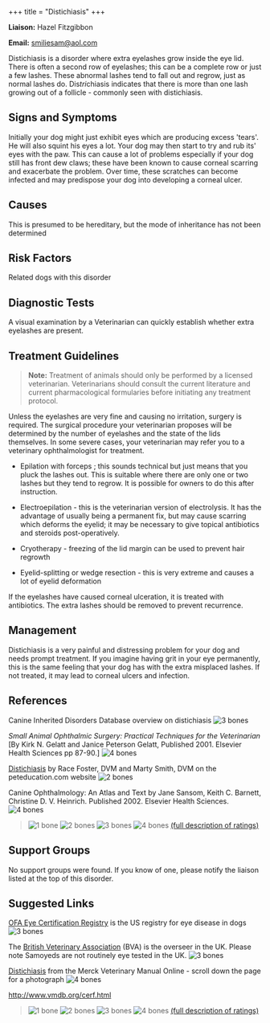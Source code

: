 +++
title = "Distichiasis"
+++

**Liaison:** Hazel Fitzgibbon

**Email:** <smiliesam@aol.com>


Distichiasis is a disorder where extra eyelashes grow inside the eye
lid.  There is often a second row of eyelashes; this can be a complete
row or just a few lashes. These abnormal lashes tend to fall out and
regrow, just as normal lashes do. Dis*tri*chiasis indicates that there
is more than one lash growing out of a follicle - commonly seen with
distichiasis.


Signs and Symptoms
------------------

Initially your dog might just exhibit eyes which are producing excess
'tears'. He will also squint his eyes a lot. Your dog may then start
to try and rub its' eyes with the paw. This can cause a lot of problems
especially if your dog still has front dew claws; these have been known
to cause corneal scarring and exacerbate the problem. Over time, these
scratches can become infected and may predispose your dog into
developing a corneal ulcer.

Causes
------

This is presumed to be hereditary, but the mode of inheritance has not
been determined

Risk Factors
------------

Related dogs with this disorder

Diagnostic Tests
----------------

A visual examination by a Veterinarian can quickly establish whether
extra eyelashes are present.

Treatment Guidelines
--------------------

> **Note:** Treatment of animals should only be performed by a licensed
> veterinarian. Veterinarians should consult the current literature and
> current pharmacological formularies before initiating any treatment
> protocol.



Unless the eyelashes are very fine and causing no irritation, surgery is
required.  The surgical procedure your veterinarian proposes will be
determined by the number of eyelashes and the state of the lids
themselves. In some severe cases, your veterinarian may refer you to a
veterinary ophthalmologist for treatment.

-   Epilation with forceps ; this sounds technical but just means that
    you pluck the lashes out. This is suitable where there are only one
    or two lashes but they tend to regrow. It is possible for owners to
    do this after instruction.

-   Electroepilation - this is the veterinarian version of electrolysis.
    It has the  advantage of usually being a permanent fix, but may
    cause scarring which deforms the eyelid; it may be necessary to give
    topical antibiotics and steroids post-operatively.

-   Cryotherapy - freezing of the lid margin can be used to prevent hair
    regrowth

-   Eyelid-splitting or wedge resection - this is very extreme and
    causes a lot of eyelid deformation



If the eyelashes have caused corneal ulceration, it is treated with
antibiotics.  The extra lashes should be removed to prevent recurrence.

Management
----------

Distichiasis is a very painful and distressing problem for your dog and
needs prompt treatment. If you imagine having grit in your eye
permanently, this is the same feeling that your dog has with the extra
misplaced lashes.  If not treated, it may lead to corneal ulcers and
infection.


References
----------

Canine Inherited Disorders Database overview on distichiasis
![3 bones](/img/3-bones.gif)

*Small Animal Ophthalmic Surgery: Practical Techniques for the
Veterinarian* [By Kirk N. Gelatt and Janice Peterson Gelatt, Published 2001. Elsevier Health Sciences pp 87-90.]
![4 bones](/img/4-bones.gif)


[Distichiasis](http://www.peteducation.com/article.cfm?cls=2&cat=1607&articleid=420)
by Race Foster, DVM and Marty Smith, DVM on the peteducation.com
website
![2 bones](/img/2-bones.gif)

Canine Ophthalmology: An Atlas and Text by Jane Sansom, Keith C.
Barnett, Christine D. V. Heinrich. Published 2002. Elsevier Health
Sciences.
![4 bones](/img/4-bones.gif)



> ![1 bone](/img/1-bone.gif)
> ![2 bones](/img/2-bones.gif)
> ![3 bones](/img/3-bones.gif)
> ![4 bones](/img/4-bones.gif)
> [(full description of ratings)](/diseases/ratings-what-do-they-mean)

Support Groups
--------------

No support groups were found.  If you know of one, please notify the
liaison listed at the top of this disorder.

Suggested Links
---------------

[OFA Eye Certification
Registry](http://www.offa.org/eye_overview.html)  is the
US registry for eye disease in dogs
![3 bones](/img/3-bones.gif)


The [British Veterinary
Association](https://www.bva.co.uk/Canine-Health-Schemes/Eye-scheme/)
(BVA)  is the overseer in the UK.  Please note Samoyeds are not
routinely eye tested in the UK.
![3 bones](/img/3-bones.gif)

[Distichiasis](http://www.merckvetmanual.com/mvm/eye_and_ear/ophthalmology/eyelids.html?qt=distichiasis&alt=sh)
from the Merck Veterinary Manual Online - scroll down the page for a photograph
![4 bones](/img/4-bones.gif)

<http://www.vmdb.org/cerf.html>


> ![1 bone](/img/1-bone.gif)
> ![2 bones](/img/2-bones.gif)
> ![3 bones](/img/3-bones.gif)
> ![4 bones](/img/4-bones.gif)
> [(full description of ratings)](/diseases/ratings-what-do-they-mean)

